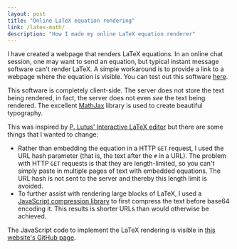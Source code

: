```yaml
---
layout: post
title: "Online LaTeX equation rendering"
link: /latex-math/
description: "How I made my online LaTeX equation renderer"
---
```


I have created a webpage that renders LaTeX equations. In an online chat session, one may want to send an equation, but typical instant message software can't render LaTeX. A simple workaround is to provide a link to a webpage where the equation is visible. You can test out this software [here](/latex-math/).

This software is completely client-side. The server does not store the text being rendered, in fact, the server does not even *see* the text being rendered. The excellent [MathJax](http://www.mathjax.org/) library is used to create beautiful typography.

This was inspired by [P. Lutus' Interactive LaTeX editor](http://arachnoid.com/latex/) but there are some things that I wanted to change:

* Rather than embedding the equation in a HTTP `GET` request, I used the URL hash parameter (that is, the text after the `#` in a URL). The problem with HTTP `GET` requests is that they are length-limited, so you can't simply paste in multiple pages of text with embedded equations. The URL hash is not sent to the server and thereby this length limit is avoided.
* To further assist with rendering large blocks of LaTeX, I used a [JavaScript compression library](http://pieroxy.net/blog/pages/lz-string/index.html) to first compress the text before base64 encoding it. This results is shorter URLs than would otherwise be achieved.

The JavaScript code to implement the LaTeX rendering is visible in [this website's GitHub page](https://raw.github.com/bronsonp/bronsonp.github.io/master/_pages/latex-math.md).
